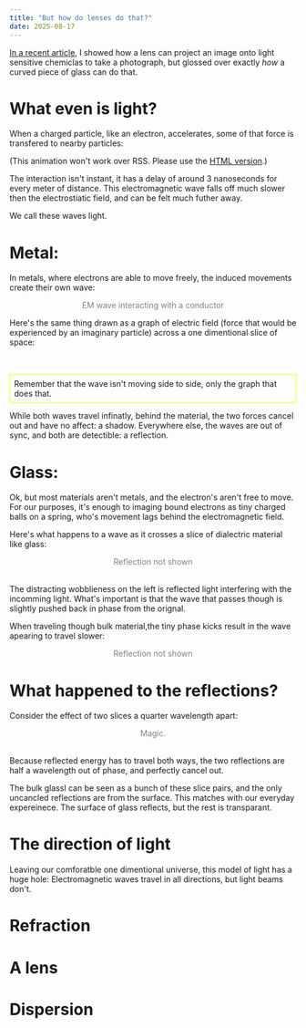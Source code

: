 ```yaml
---
title: "But how do lenses do that?"
date: 2025-08-17
---
```


[In a recent article](/projects/take_a_photo/), I showed how a lens can project an image onto light sensitive chemiclas to take a photograph, but glossed over exactly *how* a curved piece of glass can do that. 

# What even is light?

When a charged particle, like an electron, accelerates, some of that force is transfered to nearby particles:

<canvas id=anim1 style="width: 40em; height: 20em;">
(This animation won't work over RSS. Please use the <a href=/misc/lenses/>HTML version</a>.)
</canvas>

<script defer>
var start = new Date();

function smooth(x0, x1, a) {
	var a = (Math.atan(a) + 1)/2;
	return a*x1 + (1 - a)*x0
}

function lerp(x0, x1, a) {
	return a*x1 + (1 - a)*x0
}

const electron = new Image();
electron.src = "electron.png"

function anim1() {
	var canvas = document.getElementById("anim1");
	var ctx = canvas.getContext("2d");
	function draw() {
		var w = canvas.getBoundingClientRect().width;
		var h = canvas.getBoundingClientRect().height;
		canvas.width = w;
		canvas.height = h;
		//ctx.globalCompositeOperation = "destination-over";
		// Seconds
		var time = ((new Date()) - start) / 1000; 
		// Repeat every 5 seconds
		time %= 5;
		time /= 5;
	
		function center_img() {
			ctx.translate(-64, -64);
		}
		
		ctx.fillStyle = "rgb(10 10 10)";
		ctx.fillRect(0, 0, w, h);
		
		// Wave progress
		var progress = (time - 0.28) / (0.7 - 0.3);
		if (progress < 0) progress = 0;
		var bar = lerp(0, 400, progress)
		// First particle
		ctx.save()
		// Wave
		ctx.fillStyle = "rgb(20 20 20)";
		ctx.strokeStyle = "rgb(50 50 50)";
		ctx.lineWidth = 30;
		ctx.beginPath();
		ctx.arc(w/2 - 200, h/2, bar, Math.PI * 2, 0)
		ctx.stroke()
		// Particle cont.
		ctx.translate(0, smooth(25, -25, (time - .3)*50))
		center_img()
		ctx.drawImage(electron, w/2 - 200, h/2);
		ctx.restore()
		// Second particle
		ctx.save()
		ctx.translate(0, smooth(10, -10, (time - .7)*50))
		center_img()
		ctx.drawImage(electron, w/2 + 200, h/2);
		ctx.restore()
		window.requestAnimationFrame(draw);
	}
	window.requestAnimationFrame(draw)
}
anim1();
</script>

The interaction isn't instant, it has a delay of around 3 nanoseconds for every meter of distance.
This electromagnetic wave falls off much slower then the electrostiatic field, and can be felt much futher away.

We call these waves light.

# Metal:

In metals, where electrons are able to move freely, the induced movements create their own wave:

<canvas id=anim2 style="width: 40em; height: 20em;">
</canvas>
<center style="color: gray">EM wave interacting with a conductor</center>

<script defer>
function anim2() {
	var canvas = document.getElementById("anim2");
	var ctx = canvas.getContext("2d");
	function draw() {
		var w = canvas.getBoundingClientRect().width;
		var h = canvas.getBoundingClientRect().height;
		canvas.width = w;
		canvas.height = h;
		//ctx.globalCompositeOperation = "destination-over";
		// Seconds
		var time = ((new Date()) - start) / 1000; 
		// Repeat every 5 seconds
		time %= 5;
		time /= 5;
	
		function center_img() {
			ctx.translate(-64, -64);
		}
		
		ctx.fillStyle = "rgb(10 10 10)";
		ctx.fillRect(0, 0, w, h);
		
		// Wave progress
		var progress = (time - 0.28) / (0.7 - 0.3);
		if (progress < 0) progress = 0;
		var bar = lerp(0, 400, progress)
		// Wave progress
		var progress2 = (time - 0.48) / (0.7 - 0.3);
		if (progress2 < 0) progress2 = 0;
		var bar2 = lerp(0, 400, progress2)
		// First particle
		ctx.save()
		// Wave
		ctx.fillStyle = "rgb(20 20 20)";
		ctx.strokeStyle = "rgb(50 50 50)";
		ctx.lineWidth = 30;
		ctx.beginPath();
		ctx.arc(w/2 - 200, h/2, bar, Math.PI * 2, 0)
		ctx.stroke()
		// Particle cont.
		ctx.translate(0, smooth(25, -25, (time - .3)*50))
		center_img()
		ctx.drawImage(electron, w/2 - 200, h/2);
		ctx.restore()
		// Second particle
		ctx.save()
		// Wave 2
		ctx.globalCompositeOperation = "difference"
		ctx.fillStyle = "rgb(20 20 20)";
		ctx.strokeStyle = "rgb(50 50 50)";
		ctx.lineWidth = 30;
		ctx.beginPath();
		ctx.arc(w/2, h/2, bar2, Math.PI * 2, 0)
		ctx.stroke()
		// Particle cont
		ctx.translate(0, smooth(10, -10, (time - .5)*50))
		center_img()
		ctx.drawImage(electron, w/2, h/2);
		ctx.restore()
//		// Rest of the particles
//		for (var i = 1; i < 5; i++) {
//			ctx.save()
//			center_img()
//			ctx.drawImage(electron, w/2 + i * 50, h/2);
//			ctx.restore()
//		}
		window.requestAnimationFrame(draw);
	}
	window.requestAnimationFrame(draw)
}
anim2()
</script>

Here's the same thing drawn as a graph of electric field (force that would be experienced by an imaginary particle) across a one dimentional slice of space:

<canvas id=anim1.5 style="width: 40em; height: 20em;">
</canvas>

<script defer>
function anim_one_half() {
	var canvas = document.getElementById("anim1.5");
	var ctx = canvas.getContext("2d");
	function draw() {
		var w = canvas.getBoundingClientRect().width;
		var h = canvas.getBoundingClientRect().height;
		canvas.width = w;
		canvas.height = h;
		ctx.fillStyle = "rgb(10 10 10)";
		ctx.fillRect(0, 0, w, h);
		// Seconds
		var time = ((new Date()) - start) / 1000; 
		time %= 5;
	
		ctx.lineWidth = 4;

		function wave(a) {
			return -1 / (a*a + 1);
		}

		function incedent(x, t) {
			var dx = x - 0.15;
			var phase  = dx * 30 + -t * 5;
			var phase2 = dx * 30 + t * 5;
			return wave(phase) + wave(phase2)
		}

		function reflected(x, t) {
			if (x > 0.5) return -incedent(x, t);
			else return -incedent(-x + 1, t);
		}

		// Reflected wave
		ctx.beginPath()
		for (var i = 0; i < 255; i++) {
			var x = (i / 255);
			var y = reflected(x, time);
			y /= 5;
			y += 0.5;
			ctx.lineTo(x * w, y * h);
			if (i == 128) {
				ctx.strokeStyle = "rgb(10 200 200)";
				ctx.stroke();
				ctx.beginPath()
			}
		}
		ctx.strokeStyle = "rgb(10 100 100)";
		ctx.stroke();
		// Combined wave
		ctx.beginPath()
		for (var i = 0; i < 255; i++) {
			var x = (i / 255);
			var y = reflected(x, time) + incedent(x, time);
			y /= 5;
			y += 0.5;
			ctx.lineTo(x * w, y * h);
		}
		ctx.strokeStyle = "rgb(255 255 255)";
		ctx.stroke();
		// Incedent wave
		ctx.beginPath()
		for (var i = 0; i < 255; i++) {
			var x = (i / 255);
			var y = incedent(x, time);
			y /= 5;
			y += 0.5;
			ctx.lineTo(x * w, y * h);
			if (i == 128) {
				ctx.strokeStyle = "rgb(255 255 10)";
				ctx.stroke();
				ctx.beginPath()
			}
		}
		ctx.strokeStyle = "rgb(100 100 10)";
		ctx.stroke();
		// Section
		ctx.fillStyle = "rgb(250 250 255)";
		ctx.fillRect(w/2 - 5, 0, 10, h)
		// Lables
		ctx.font = "" + h/20 + "px sans";
		ctx.fillStyle = "rgb(255 250 0)";
		ctx.fillText("Yellow", 0, h/20);
		ctx.fillStyle = "rgb(0 250 255)";
		ctx.fillText("Cyan", 0, h/20 * 2 + 4);
		ctx.fillStyle = "rgb(250 250 255)";
		ctx.fillText("White", 0, h/20 * 3 + 8);
		ctx.fillText("Incident wave", h/5, h/20);
		ctx.fillText("Re-radiated", h/5, h/20 * 2 + 4);
		ctx.fillText("Combined", h/5, h/20 * 3 + 8);
		
		window.requestAnimationFrame(draw);
	}
	window.requestAnimationFrame(draw)
}
anim_one_half()
</script>
<br>
<br>
<div style="border: 1px yellow solid; padding: .5em;">
Remember that the wave isn't moving side to side, only the graph that does that.
</div>

While both waves travel infinatly, behind the material, the two forces cancel out and have no affect: a shadow. 
Everywhere else, the waves are out of sync, and both are detectible: a reflection.

# Glass:

Ok, but most materials aren't metals, and the electron's aren't free to move. 
For our purposes, it's enough to imaging bound electrons as tiny charged balls on a spring, who's movement lags behind the electromagnetic field. 

Here's what happens to a wave as it crosses a slice of dialectric material like glass:

<canvas id=anim3 style="width: 40em; height: 20em;">
</canvas>
<center style="color: gray">Reflection not shown</center>

<script defer>
function anim3() {
	var canvas = document.getElementById("anim3");
	var ctx = canvas.getContext("2d");
	function draw() {
		var w = canvas.getBoundingClientRect().width;
		var h = canvas.getBoundingClientRect().height;
		canvas.width = w;
		canvas.height = h;
		ctx.fillStyle = "rgb(10 10 10)";
		ctx.fillRect(0, 0, w, h);
		// Seconds
		var time = ((new Date()) - start) / 1000; 
	
		ctx.lineWidth = 4;

		function incedent(x, t) {
			var phase = x * 20 + -t * 3;
			return Math.sin(phase);
		}

		function reflection(x, t) {
			t += 3.14 / 3 * 0.4;
			if (x > 100/255) {
				return -incedent(x, t) / 5;
			} else {
				return incedent(-x, t) / 5;
			}
		}

		// Incedent wave
		ctx.beginPath()
		for (var i = 0; i < 255; i++) {
			var x = (i / 255);
			var y = incedent(x, time);
			y = y / 4 + 0.5;
			ctx.lineTo(x * w, y * h);
			if (i == 100) {
				ctx.strokeStyle = "rgb(250 250 10)";
				ctx.stroke();
				ctx.beginPath()
			}
		}
		ctx.strokeStyle = "rgb(100 100 10)";
		ctx.stroke();
		// Remited wave
		var shift = Math.PI + Math.PI * 0.45
		ctx.beginPath()
		ctx.strokeStyle = "rgb(0 100 100)";
		for (var i = 0; i < 255; i++) {
			var x = (i / 255);
			var y = reflection(x, time)/4 + .5;
			ctx.lineTo(x * w, y * h);
		}
		ctx.stroke();
		// Combined wave
		ctx.beginPath()
		ctx.strokeStyle = "rgb(255 250 250)";
		for (var i = 0; i < 255; i++) {
			var x = (i / 255);
			var phase = x * 20 + -time * 3 - shift;
			var y = reflection(x, time) + incedent(x, time);
			y = y/4 + 0.5;
			ctx.lineTo(x * w, y * h);
		}
		ctx.stroke();
		// Section
		ctx.fillStyle = "rgb(100 100 100)";
		ctx.fillRect(100/255 * w - 5, 0, w/255 + 5, h)
		// Lables
		ctx.font = "" + h/20 + "px sans";
		ctx.fillStyle = "rgb(255 250 0)";
		ctx.fillText("Yellow", 0, h/20);
		ctx.fillStyle = "rgb(0 250 255)";
		ctx.fillText("Cyan", 0, h/20 * 2 + 4);
		ctx.fillStyle = "rgb(250 250 255)";
		ctx.fillText("White", 0, h/20 * 3 + 8);
		ctx.fillText("Incident wave", h/5, h/20);
		ctx.fillText("Re-radiated", h/5, h/20 * 2 + 4);
		ctx.fillText("Combined", h/5, h/20 * 3 + 8);
		window.requestAnimationFrame(draw);
	}
	window.requestAnimationFrame(draw)
}
anim3()
</script>
<br>

The distracting wobblieness on the left is reflected light interfering with the incomming light. 
What's important is that the wave that passes though is slightly pushed back in phase from the orignal.

When traveling though bulk material,the tiny phase kicks result in the wave apearing to travel slower:

<canvas id=anim4 style="width: 40em; height: 20em;">
</canvas>
<center style="color: gray">Reflection not shown</center>

<script defer>
function anim4() {
	var canvas = document.getElementById("anim4");
	var ctx = canvas.getContext("2d");
	function draw() {
		var w = canvas.getBoundingClientRect().width;
		var h = canvas.getBoundingClientRect().height;
		canvas.width = w;
		canvas.height = h;
		ctx.fillStyle = "rgb(10 10 10)";
		ctx.fillRect(0, 0, w, h);
		// Seconds
		var time = ((new Date()) - start) / 1000; 
	
		ctx.lineWidth = 4;

		function wave(x, t) {
			if (x >  0) return Math.sin(x * 20 + -time * 3);
			if (x <= 0) return Math.sin(x * 20 +  time * 3);
		}

		// Incedent wave
		ctx.beginPath()
		for (var i = 0; i < 256; i++) {
			var x = (i / 255);
			var phase = x * 20 + -time * 3;
			if (i > 100) phase += (Math.floor((i-100)/5)) / 4;
			var y = Math.sin(phase)/4 + .5;
			if (i == 0) ctx.moveTo(x * w, y * h);		
			else ctx.lineTo(x * w, y * h);
		}
		ctx.strokeStyle = "rgb(255 255 10)";
		ctx.stroke();
		for (var i = 100; i < 255; i += 5) {
			ctx.fillStyle = "rgb(100 100 100)";
			ctx.fillRect((i / 255) * w, 0, 5, h)
		}
		// Lables
		window.requestAnimationFrame(draw);
	}
	window.requestAnimationFrame(draw)
}
anim4()
</script>

# What happened to the reflections?

Consider the effect of two slices a quarter wavelength apart: 

<canvas id=anim5 style="width: 40em; height: 20em;">
</canvas>
<center style="color: gray">Magic.</center>

<script defer>
function anim5() {
	var canvas = document.getElementById("anim5");
	var ctx = canvas.getContext("2d");
	function draw() {
		var w = canvas.getBoundingClientRect().width;
		var h = canvas.getBoundingClientRect().height;
		canvas.width = w;
		canvas.height = h;
		ctx.fillStyle = "rgb(10 10 10)";
		ctx.fillRect(0, 0, w, h);
		// Seconds
		var time = ((new Date()) - start) / 1000; 
	
		ctx.lineWidth = 4;

		function incedent(x, t) {
			var phase = x * 20 + -t * 3;
			return Math.sin(phase);
		}

		function single(x, t) {
			t += 3.14 / 3 * 0.4;
			if (x > 100/255) {
				return -incedent(x, t) / 5;
			} else {
				return incedent(-x, t) / 5;
			}
		}

		var distance = Math.PI/9 / 4;
		function reflection(x, t) {
			if (x < 100/255) return 0;
			return single(x, t) + single(x - distance, t - 0.48)
		}

		// Incedent wave
		ctx.beginPath()
		for (var i = 0; i < 255; i++) {
			var x = (i / 255);
			var y = incedent(x, time);
			y = y / 4 + 0.5;
			ctx.lineTo(x * w, y * h);
			if (i == 100) {
				ctx.strokeStyle = "rgb(250 250 10)";
				ctx.stroke();
				ctx.beginPath()
			}
		}
		ctx.strokeStyle = "rgb(100 100 10)";
		ctx.stroke();
		// Remited wave
		var shift = Math.PI + Math.PI * 0.45
		ctx.beginPath()
		ctx.strokeStyle = "rgb(0 100 100)";
		for (var i = 0; i < 255; i++) {
			var x = (i / 255);
			var y = reflection(x, time)/4 + .5;
			ctx.lineTo(x * w, y * h);
		}
		ctx.stroke();
		// Combined wave
		ctx.beginPath()
		ctx.strokeStyle = "rgb(255 250 250)";
		for (var i = 0; i < 255; i++) {
			var x = (i / 255);
			var phase = x * 20 + -time * 3 - shift;
			var y = reflection(x, time) + incedent(x, time);
			y = y/4 + 0.5;
			ctx.lineTo(x * w, y * h);
		}
		ctx.stroke();
		// Section
		ctx.fillStyle = "rgb(100 100 100)";
		ctx.fillRect(100/255*w, 0, w/255 + 5, h)
		ctx.fillRect(100/255*w + (distance*255)*2 + 10, 0, w/255 + 5, h)
		// Lables
		ctx.font = "" + h/20 + "px sans";
		ctx.fillStyle = "rgb(255 250 0)";
		ctx.fillText("Yellow", 0, h/20);
		ctx.fillStyle = "rgb(0 250 255)";
		ctx.fillText("Cyan", 0, h/20 * 2 + 4);
		ctx.fillStyle = "rgb(250 250 255)";
		ctx.fillText("White", 0, h/20 * 3 + 8);
		ctx.fillText("Incident wave", h/5, h/20);
		ctx.fillText("Re-radiated", h/5, h/20 * 2 + 4);
		ctx.fillText("Combined", h/5, h/20 * 3 + 8);
		window.requestAnimationFrame(draw);
	}
	window.requestAnimationFrame(draw)
}
anim5()
</script>
<br>


Because reflected energy has to travel both ways, the two reflections are half a wavelength out of phase, and perfectly cancel out. 

The bulk glassl can be seen as a bunch of these slice pairs, and the only uncancled reflections are from the surface.
This matches with our everyday expereinece. The surface of glass reflects, but the rest is transparant.

# The direction of light

Leaving our comforatble one dimentional universe, this model of light has a huge hole:
Electromagnetic waves travel in all directions, but light beams don't.


# Refraction
# A lens
# Dispersion


